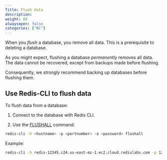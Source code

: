 ```yaml
---
Title: Flush data
description:
weight: 80
alwaysopen: false
categories: ["RC"]
---
```


When you _flush_ a database, you remove all data.  This is a prerequisite to deleting a database.

As you might expect, flushing a database _permanently_ removes all data.  The data cannot be recovered, except from backups made before flushing.

Consequently, we _strongly_ recommend backing up databases before flushing them.

## Use Redis-CLI to flush data

To flush data from a database:

1.  Connect to the database with Redis CLI.

2.  Use the [FLUSHALL](https://redis.io/commands/flushall) command:

```sh
redis-cli -h <hostname> -p <portnumber> -a <password> flushall
```

Example:

```sh
redis-cli -h redis-12345.c24.us-east-mz-1.ec2.cloud.redislabs.com -p 12345 -a xyz flushall
```
